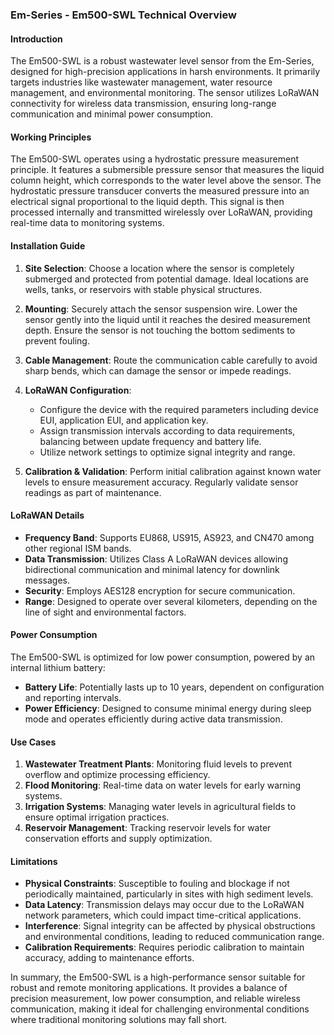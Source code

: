 ### Em-Series - Em500-SWL Technical Overview

#### Introduction
The Em500-SWL is a robust wastewater level sensor from the Em-Series, designed for high-precision applications in harsh environments. It primarily targets industries like wastewater management, water resource management, and environmental monitoring. The sensor utilizes LoRaWAN connectivity for wireless data transmission, ensuring long-range communication and minimal power consumption.

#### Working Principles
The Em500-SWL operates using a hydrostatic pressure measurement principle. It features a submersible pressure sensor that measures the liquid column height, which corresponds to the water level above the sensor. The hydrostatic pressure transducer converts the measured pressure into an electrical signal proportional to the liquid depth. This signal is then processed internally and transmitted wirelessly over LoRaWAN, providing real-time data to monitoring systems.

#### Installation Guide
1. **Site Selection**: Choose a location where the sensor is completely submerged and protected from potential damage. Ideal locations are wells, tanks, or reservoirs with stable physical structures.
   
2. **Mounting**: Securely attach the sensor suspension wire. Lower the sensor gently into the liquid until it reaches the desired measurement depth. Ensure the sensor is not touching the bottom sediments to prevent fouling.

3. **Cable Management**: Route the communication cable carefully to avoid sharp bends, which can damage the sensor or impede readings.

4. **LoRaWAN Configuration**: 
   - Configure the device with the required parameters including device EUI, application EUI, and application key.
   - Assign transmission intervals according to data requirements, balancing between update frequency and battery life.
   - Utilize network settings to optimize signal integrity and range.

5. **Calibration & Validation**: Perform initial calibration against known water levels to ensure measurement accuracy. Regularly validate sensor readings as part of maintenance.

#### LoRaWAN Details
- **Frequency Band**: Supports EU868, US915, AS923, and CN470 among other regional ISM bands.
- **Data Transmission**: Utilizes Class A LoRaWAN devices allowing bidirectional communication and minimal latency for downlink messages.
- **Security**: Employs AES128 encryption for secure communication.
- **Range**: Designed to operate over several kilometers, depending on the line of sight and environmental factors.

#### Power Consumption
The Em500-SWL is optimized for low power consumption, powered by an internal lithium battery:
- **Battery Life**: Potentially lasts up to 10 years, dependent on configuration and reporting intervals.
- **Power Efficiency**: Designed to consume minimal energy during sleep mode and operates efficiently during active data transmission.

#### Use Cases
1. **Wastewater Treatment Plants**: Monitoring fluid levels to prevent overflow and optimize processing efficiency.
2. **Flood Monitoring**: Real-time data on water levels for early warning systems.
3. **Irrigation Systems**: Managing water levels in agricultural fields to ensure optimal irrigation practices.
4. **Reservoir Management**: Tracking reservoir levels for water conservation efforts and supply optimization.

#### Limitations
- **Physical Constraints**: Susceptible to fouling and blockage if not periodically maintained, particularly in sites with high sediment levels.
- **Data Latency**: Transmission delays may occur due to the LoRaWAN network parameters, which could impact time-critical applications.
- **Interference**: Signal integrity can be affected by physical obstructions and environmental conditions, leading to reduced communication range.
- **Calibration Requirements**: Requires periodic calibration to maintain accuracy, adding to maintenance efforts.

In summary, the Em500-SWL is a high-performance sensor suitable for robust and remote monitoring applications. It provides a balance of precision measurement, low power consumption, and reliable wireless communication, making it ideal for challenging environmental conditions where traditional monitoring solutions may fall short.